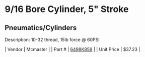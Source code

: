 # 9/16 Bore Cylinder, 5" Stroke
## Pneumatics/Cylinders
Description: 	10-32 thread, 15lb force @ 60PSI 

| Vendor | Mcmaster | 
| Part # | [6498K859](http://www.mcmaster.com/) | 
| Unit Price | $37.23 | 
